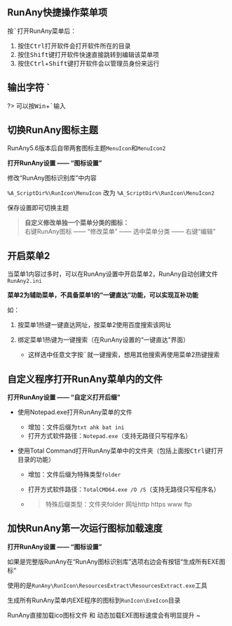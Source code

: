 
## RunAny快捷操作菜单项

按<kbd>`</kbd>打开RunAny菜单后：
1. 按住<kbd>Ctrl</kbd>打开软件会打开软件所在的目录
2. 按住<kbd>Shift</kbd>键打开软件快速直接跳转到编辑该菜单项
3. 按住<kbd>Ctrl</kbd>+<kbd>Shift</kbd>键打开软件会以管理员身份来运行

## 输出字符 \` 

?> 可以按<kbd>Win</kbd>+<kbd>\`</kbd>输入

## 切换RunAny图标主题

RunAny5.6版本后自带两套图标主题`MenuIcon`和`MenuIcon2`

**打开RunAny设置 —— “图标设置”**

修改“RunAny图标识别库”中内容

`%A_ScriptDir%\RunIcon\MenuIcon` 改为 `%A_ScriptDir%\RunIcon\MenuIcon2`

保存设置即可切换主题

> **自定义修改单独一个菜单分类的图标：** <br>
> 右键RunAny图标 —— “修改菜单” —— 选中菜单分类 —— 右键“编辑”

## 开启菜单2

当菜单1内容过多时，可以在RunAny设置中开启菜单2，RunAny自动创建文件`RunAny2.ini`

**菜单2为辅助菜单，不具备菜单1的“一键直达”功能，可以实现互补功能**

如：

1. 按菜单1热键一键直达网址，按菜单2使用百度搜索该网址

2. 绑定菜单1热键为一键搜索（在RunAny设置的“一键直达”界面）
   - 这样选中任意文字按<kbd>\`</kbd>就一键搜索，想用其他搜索再使用菜单2热键搜索

## 自定义程序打开RunAny菜单内的文件

**打开RunAny设置 —— “自定义打开后缀”**

- 使用Notepad.exe打开RunAny菜单的文件

  - 增加：文件后缀为`txt ahk bat ini`
  - 打开方式软件路径：`Notepad.exe`（支持无路径只写程序名）

- 使用Total Command打开RunAny菜单中的文件夹（包括上面按<kbd>Ctrl</kbd>键打开目录的功能）

  - 增加：文件后缀为特殊类型`folder`

  - 打开方式软件路径：`TotalCMD64.exe /O /S`（支持无路径只写程序名）

  - > 特殊后缀类型：文件夹folder 网址http https www ftp

## 加快RunAny第一次运行图标加载速度

**打开RunAny设置 —— “图标设置”**

如果是完整版RunAny在“RunAny图标识别库”选项右边会有按钮“生成所有EXE图标”

使用的是`RunAny\RunIcon\ResourcesExtract\ResourcesExtract.exe`工具

生成所有RunAny菜单内EXE程序的图标到`RunIcon\ExeIcon`目录

RunAny直接加载ico图标文件 和 动态加载EXE图标速度会有明显提升 ~